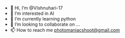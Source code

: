 - 👋 Hi, I’m @VIshnuhari-17
- 👀 I’m interested in AI
- 🌱 I’m currently learning python
- 💞️ I’m looking to collaborate on ...
- 📫 How to reach me photomaniacshoot@gmail.com

<!---
VIshnuhari-17/VIshnuhari-17 is a ✨ special ✨ repository because its `README.md` (this file) appears on your GitHub profile.
You can click the Preview link to take a look at your changes.
--->
